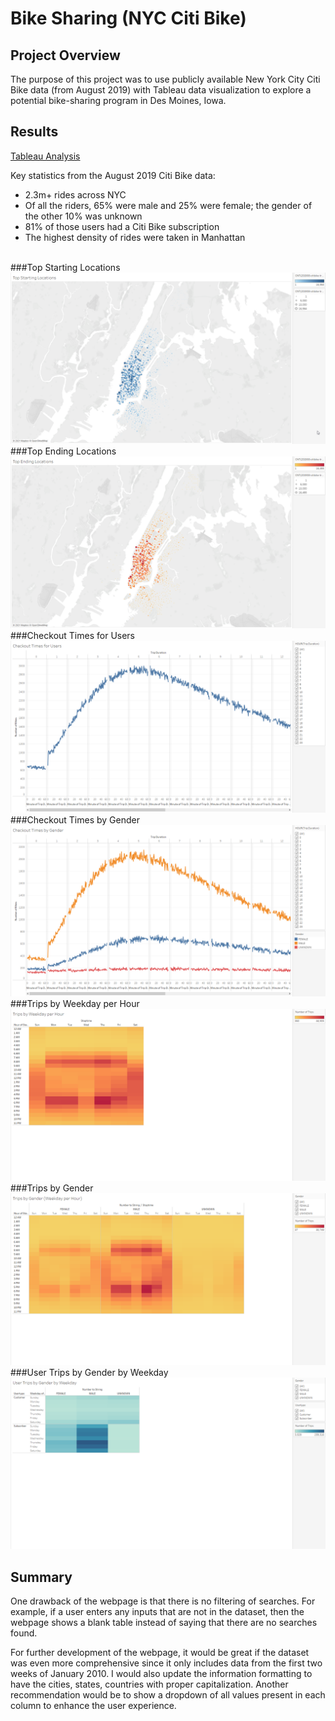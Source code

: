 # Bike Sharing (NYC Citi Bike)

## Project Overview
The purpose of this project was to use publicly available New York City Citi Bike data (from August 2019) with Tableau data visualization to explore a potential bike-sharing program in Des Moines, Iowa.<br/>

## Results
[Tableau Analysis](https://public.tableau.com/app/profile/stephen.tan2882/viz/NYCCitiBikeStory_16277767860180/NewYorkCityCitiBikeStory?publish=yes)

Key statistics from the August 2019 Citi Bike data:
- 2.3m+ rides across NYC
- Of all the riders, 65% were male and 25% were female; the gender of the other 10% was unknown
- 81% of those users had a Citi Bike subscription
- The highest density of rides were taken in Manhattan
</br></br>

###Top Starting Locations
![Top Starting Locations](Images/Top-Starting-Locations.png)</br>
###Top Ending Locations
![Top Ending Locations](Images/Top-Ending-Locations.png)</br>
###Checkout Times for Users
![Checkout Times for Users](Images/Checkout-Times-for-Users.png)</br>
###Checkout Times by Gender
![Checkout Times by Gender](Images/Checkout-Times-by-Gender.png)</br>
###Trips by Weekday per Hour
![Trips by Weekday per Hour](Images/Trips-by-Weekday-per-Hour.png)</br>
###Trips by Gender
![Trips by Gender](Images/Trips-by-Gender-Weekday-per-Hour.png)</br>
###User Trips by Gender by Weekday
![User Trips by Gender by Weekday](Images/User-Trips-by-Gender-by-Weekday.png)</br>

## Summary
One drawback of the webpage is that there is no filtering of searches. For example, if a user enters any inputs that are not in the dataset, then the webpage shows a blank table instead of saying that there are no searches found.</br>

For further development of the webpage, it would be great if the dataset was even more comprehensive since it only includes data from the first two weeks of January 2010. I would also update the information formatting to have the cities, states, countries with proper capitalization. Another recommendation would be to show a dropdown of all values present in each column to enhance the user experience.

